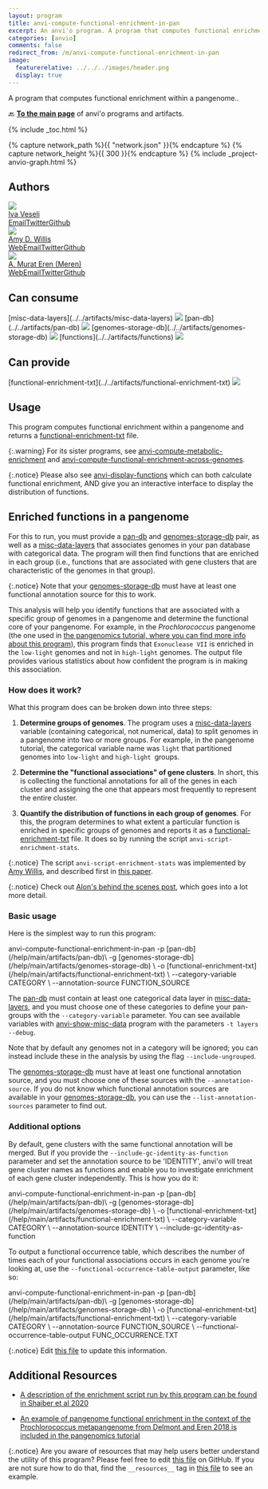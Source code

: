 ```yaml
---
layout: program
title: anvi-compute-functional-enrichment-in-pan
excerpt: An anvi'o program. A program that computes functional enrichment within a pangenome.
categories: [anvio]
comments: false
redirect_from: /m/anvi-compute-functional-enrichment-in-pan
image:
  featurerelative: ../../../images/header.png
  display: true
---
```


A program that computes functional enrichment within a pangenome..

🔙 **[To the main page](../../)** of anvi'o programs and artifacts.


{% include _toc.html %}
<div id="svg" class="subnetwork"></div>
{% capture network_path %}{{ "network.json" }}{% endcapture %}
{% capture network_height %}{{ 300 }}{% endcapture %}
{% include _project-anvio-graph.html %}


## Authors

<div class="anvio-person"><div class="anvio-person-info"><div class="anvio-person-photo"><img class="anvio-person-photo-img" src="../../images/authors/ivagljiva.jpg" /></div><div class="anvio-person-info-box"><a href="/people/ivagljiva" target="_blank"><span class="anvio-person-name">Iva Veseli</span></a><div class="anvio-person-social-box"><a href="mailto:iveseli@uchicago.edu" class="person-social" target="_blank"><i class="fa fa-fw fa-envelope-square"></i>Email</a><a href="http://twitter.com/ivaglj1va" class="person-social" target="_blank"><i class="fa fa-fw fa-twitter-square"></i>Twitter</a><a href="http://github.com/ivagljiva" class="person-social" target="_blank"><i class="fa fa-fw fa-github"></i>Github</a></div></div></div></div>

<div class="anvio-person"><div class="anvio-person-info"><div class="anvio-person-photo"><img class="anvio-person-photo-img" src="../../images/authors/adw96.jpg" /></div><div class="anvio-person-info-box"><a href="/people/adw96" target="_blank"><span class="anvio-person-name">Amy D. Willis</span></a><div class="anvio-person-social-box"><a href="http://statisticaldiversitylab.com/team/amy-willis" class="person-social" target="_blank"><i class="fa fa-fw fa-home"></i>Web</a><a href="mailto:adwillis@uw.edu" class="person-social" target="_blank"><i class="fa fa-fw fa-envelope-square"></i>Email</a><a href="http://twitter.com/AmyDWillis" class="person-social" target="_blank"><i class="fa fa-fw fa-twitter-square"></i>Twitter</a><a href="http://github.com/adw96" class="person-social" target="_blank"><i class="fa fa-fw fa-github"></i>Github</a></div></div></div></div>

<div class="anvio-person"><div class="anvio-person-info"><div class="anvio-person-photo"><img class="anvio-person-photo-img" src="../../images/authors/meren.jpg" /></div><div class="anvio-person-info-box"><a href="/people/meren" target="_blank"><span class="anvio-person-name">A. Murat Eren (Meren)</span></a><div class="anvio-person-social-box"><a href="http://merenlab.org" class="person-social" target="_blank"><i class="fa fa-fw fa-home"></i>Web</a><a href="mailto:a.murat.eren@gmail.com" class="person-social" target="_blank"><i class="fa fa-fw fa-envelope-square"></i>Email</a><a href="http://twitter.com/merenbey" class="person-social" target="_blank"><i class="fa fa-fw fa-twitter-square"></i>Twitter</a><a href="http://github.com/meren" class="person-social" target="_blank"><i class="fa fa-fw fa-github"></i>Github</a></div></div></div></div>



## Can consume


<p style="text-align: left" markdown="1"><span class="artifact-r">[misc-data-layers](../../artifacts/misc-data-layers) <img src="../../images/icons/CONCEPT.png" class="artifact-icon-mini" /></span> <span class="artifact-r">[pan-db](../../artifacts/pan-db) <img src="../../images/icons/DB.png" class="artifact-icon-mini" /></span> <span class="artifact-r">[genomes-storage-db](../../artifacts/genomes-storage-db) <img src="../../images/icons/DB.png" class="artifact-icon-mini" /></span> <span class="artifact-r">[functions](../../artifacts/functions) <img src="../../images/icons/CONCEPT.png" class="artifact-icon-mini" /></span></p>


## Can provide


<p style="text-align: left" markdown="1"><span class="artifact-p">[functional-enrichment-txt](../../artifacts/functional-enrichment-txt) <img src="../../images/icons/TXT.png" class="artifact-icon-mini" /></span></p>


## Usage


This program computes functional enrichment within a pangenome and returns a <span class="artifact-n">[functional-enrichment-txt](/help/main/artifacts/functional-enrichment-txt)</span> file.

{:.warning}
For its sister programs, see <span class="artifact-p">[anvi-compute-metabolic-enrichment](/help/main/programs/anvi-compute-metabolic-enrichment)</span> and <span class="artifact-p">[anvi-compute-functional-enrichment-across-genomes](/help/main/programs/anvi-compute-functional-enrichment-across-genomes)</span>.

{:.notice}
Please also see <span class="artifact-p">[anvi-display-functions](/help/main/programs/anvi-display-functions)</span> which can both calculate functional enrichment, AND give you an interactive interface to display the distribution of functions.

## Enriched functions in a pangenome

For this to run, you must provide a <span class="artifact-n">[pan-db](/help/main/artifacts/pan-db)</span> and <span class="artifact-n">[genomes-storage-db](/help/main/artifacts/genomes-storage-db)</span> pair, as well as a <span class="artifact-n">[misc-data-layers](/help/main/artifacts/misc-data-layers)</span> that associates genomes in your pan database with categorical data. The program will then find functions that are enriched in each group (i.e., functions that are associated with gene clusters that are characteristic of the genomes in that group). 

{:.notice}
Note that your <span class="artifact-n">[genomes-storage-db](/help/main/artifacts/genomes-storage-db)</span> must have at least one functional annotation source for this to work.

This analysis will help you identify functions that are associated with a specific group of genomes in a pangenome and determine the functional core of your pangenome. For example, in the *Prochlorococcus* pangenome (the one used in [the pangenomics tutorial, where you can find more info about this program](http://merenlab.org/2016/11/08/pangenomics-v2/#making-sense-of-functions-in-your-pangenome)), this program finds that `Exonuclease VII` is enriched in the `low-light` genomes and not in `high-light` genomes. The output file provides various statistics about how confident the program is in making this association.

### How does it work?

What this program does can be broken down into three steps:

1. **Determine groups of genomes**. The program uses a <span class="artifact-n">[misc-data-layers](/help/main/artifacts/misc-data-layers)</span> variable (containing categorical, not numerical, data) to split genomes in a pangenome into two or more groups. For example, in the pangenome tutorial, the categorical variable name was `light` that partitioned genomes into `low-light` and `high-light `groups.

2.  **Determine the "functional associations" of gene clusters**. In short, this is collecting the functional annotations for all of the genes in each cluster and assigning the one that appears most frequently to represent the entire cluster.

3. **Quantify the distribution of functions in each group of genomes**. For this, the program determines to what extent a particular function is enriched in specific groups of genomes and reports it as a <span class="artifact-n">[functional-enrichment-txt](/help/main/artifacts/functional-enrichment-txt)</span> file. It does so by running the script `anvi-script-enrichment-stats`. 

{:.notice}
The script `anvi-script-enrichment-stats` was implemented by [Amy Willis](https://github.com/adw96), and described first in [this paper](https://doi.org/10.1186/s13059-020-02195-w).

{:.notice}
Check out [Alon's behind the scenes post](http://merenlab.org/2016/11/08/pangenomics-v2/#making-sense-of-functions-in-your-pangenome), which goes into a lot more detail.

### Basic usage

Here is the simplest way to run this program:

<div class="codeblock" markdown="1">
anvi&#45;compute&#45;functional&#45;enrichment&#45;in&#45;pan &#45;p <span class="artifact&#45;n">[pan&#45;db](/help/main/artifacts/pan&#45;db)</span>\
                                          &#45;g <span class="artifact&#45;n">[genomes&#45;storage&#45;db](/help/main/artifacts/genomes&#45;storage&#45;db)</span> \
                                          &#45;o <span class="artifact&#45;n">[functional&#45;enrichment&#45;txt](/help/main/artifacts/functional&#45;enrichment&#45;txt)</span> \
                                          &#45;&#45;category&#45;variable CATEGORY \
                                          &#45;&#45;annotation&#45;source FUNCTION_SOURCE
</div>

The <span class="artifact-n">[pan-db](/help/main/artifacts/pan-db)</span> must contain at least one categorical data layer in <span class="artifact-n">[misc-data-layers](/help/main/artifacts/misc-data-layers)</span>, and you must choose one of these categories to define your pan-groups with the `--category-variable` parameter. You can see available variables with <span class="artifact-p">[anvi-show-misc-data](/help/main/programs/anvi-show-misc-data)</span> program with the parameters `-t layers --debug`.

Note that by default any genomes not in a category will be ignored; you can instead include these in the analysis by using the flag `--include-ungrouped`.

The <span class="artifact-n">[genomes-storage-db](/help/main/artifacts/genomes-storage-db)</span> must have at least one functional annotation source, and you must choose one of these sources with the `--annotation-source`. If you do not know which functional annotation sources are available in your <span class="artifact-n">[genomes-storage-db](/help/main/artifacts/genomes-storage-db)</span>, you can use the `--list-annotation-sources` parameter to find out.

### Additional options

By default, gene clusters with the same functional annotation will be merged. But if you provide the `--include-gc-identity-as-function` parameter and set the annotation source to be 'IDENTITY', anvi'o will treat gene cluster names as functions and enable you to investigate enrichment of each gene cluster independently. This is how you do it:

<div class="codeblock" markdown="1">
anvi&#45;compute&#45;functional&#45;enrichment&#45;in&#45;pan &#45;p <span class="artifact&#45;n">[pan&#45;db](/help/main/artifacts/pan&#45;db)</span>\
                                          &#45;g <span class="artifact&#45;n">[genomes&#45;storage&#45;db](/help/main/artifacts/genomes&#45;storage&#45;db)</span> \
                                          &#45;o <span class="artifact&#45;n">[functional&#45;enrichment&#45;txt](/help/main/artifacts/functional&#45;enrichment&#45;txt)</span> \
                                          &#45;&#45;category&#45;variable CATEGORY \
                                          &#45;&#45;annotation&#45;source IDENTITY \
                                          &#45;&#45;include&#45;gc&#45;identity&#45;as&#45;function
</div>

To output a functional occurrence table, which describes the number of times each of your functional associations occurs in each genome you're looking at, use the `--functional-occurrence-table-output` parameter, like so:

<div class="codeblock" markdown="1">
anvi&#45;compute&#45;functional&#45;enrichment&#45;in&#45;pan &#45;p <span class="artifact&#45;n">[pan&#45;db](/help/main/artifacts/pan&#45;db)</span>\
                                          &#45;g <span class="artifact&#45;n">[genomes&#45;storage&#45;db](/help/main/artifacts/genomes&#45;storage&#45;db)</span> \
                                          &#45;o <span class="artifact&#45;n">[functional&#45;enrichment&#45;txt](/help/main/artifacts/functional&#45;enrichment&#45;txt)</span> \
                                          &#45;&#45;category&#45;variable CATEGORY \
                                          &#45;&#45;annotation&#45;source FUNCTION_SOURCE \
                                          &#45;&#45;functional&#45;occurrence&#45;table&#45;output FUNC_OCCURRENCE.TXT
</div>


{:.notice}
Edit [this file](https://github.com/merenlab/anvio/tree/master/anvio/docs/programs/anvi-compute-functional-enrichment-in-pan.md) to update this information.


## Additional Resources


* [A description of the enrichment script run by this program can be found in Shaiber et al 2020](https://genomebiology.biomedcentral.com/articles/10.1186/s13059-020-02195-w)

* [An example of pangenome functional enrichment in the context of the Prochlorococcus metapangenome from Delmont and Eren 2018 is included in the pangenomics tutorial](http://merenlab.org/2016/11/08/pangenomics-v2/)


{:.notice}
Are you aware of resources that may help users better understand the utility of this program? Please feel free to edit [this file](https://github.com/merenlab/anvio/tree/master/bin/anvi-compute-functional-enrichment-in-pan) on GitHub. If you are not sure how to do that, find the `__resources__` tag in [this file](https://github.com/merenlab/anvio/blob/master/bin/anvi-interactive) to see an example.
